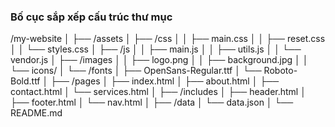 ### Bố cục sắp xếp cấu trúc thư mục
/my-website
│
├── /assets
│   ├── /css
│   │   ├── main.css
│   │   ├── reset.css
│   │   └── styles.css
│   ├── /js
│   │   ├── main.js
│   │   ├── utils.js
│   │   └── vendor.js
│   ├── /images
│   │   ├── logo.png
│   │   ├── background.jpg
│   │   └── icons/
│   └── /fonts
│       ├── OpenSans-Regular.ttf
│       └── Roboto-Bold.ttf
│
├── /pages
│   ├── index.html
│   ├── about.html
│   ├── contact.html
│   └── services.html
│
├── /includes
│   ├── header.html
│   ├── footer.html
│   └── nav.html
│
├── /data
│   └── data.json
│
└── README.md
